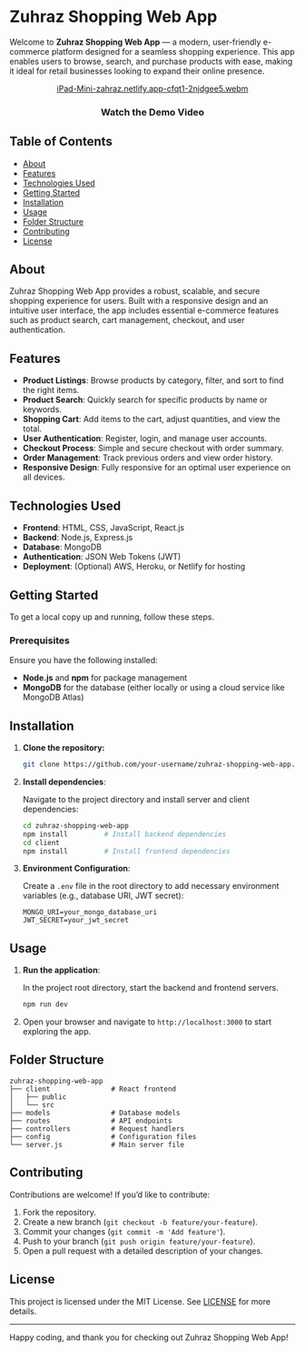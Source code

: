 # Zuhraz Shopping Web App

Welcome to **Zuhraz Shopping Web App** — a modern, user-friendly e-commerce platform designed for a seamless shopping experience. This app enables users to browse, search, and purchase products with ease, making it ideal for retail businesses looking to expand their online presence.

<div align="center">
  
[iPad-Mini-zahraz.netlify.app-cfqt1-2njdgee5.webm](https://github.com/user-attachments/assets/dbcea55f-e60f-42f5-a9c3-4ac4404f17f2)
</div>
<div align="center">
  <h3>Watch the Demo Video</h3>
</div>


## Table of Contents

- [About](#about)
- [Features](#features)
- [Technologies Used](#technologies-used)
- [Getting Started](#getting-started)
- [Installation](#installation)
- [Usage](#usage)
- [Folder Structure](#folder-structure)
- [Contributing](#contributing)
- [License](#license)

## About

Zuhraz Shopping Web App provides a robust, scalable, and secure shopping experience for users. Built with a responsive design and an intuitive user interface, the app includes essential e-commerce features such as product search, cart management, checkout, and user authentication.

## Features

- **Product Listings**: Browse products by category, filter, and sort to find the right items.
- **Product Search**: Quickly search for specific products by name or keywords.
- **Shopping Cart**: Add items to the cart, adjust quantities, and view the total.
- **User Authentication**: Register, login, and manage user accounts.
- **Checkout Process**: Simple and secure checkout with order summary.
- **Order Management**: Track previous orders and view order history.
- **Responsive Design**: Fully responsive for an optimal user experience on all devices.

## Technologies Used

- **Frontend**: HTML, CSS, JavaScript, React.js
- **Backend**: Node.js, Express.js
- **Database**: MongoDB
- **Authentication**: JSON Web Tokens (JWT)
- **Deployment**: (Optional) AWS, Heroku, or Netlify for hosting

## Getting Started

To get a local copy up and running, follow these steps.

### Prerequisites

Ensure you have the following installed:
- **Node.js** and **npm** for package management
- **MongoDB** for the database (either locally or using a cloud service like MongoDB Atlas)

## Installation

1. **Clone the repository:**

   ```bash
   git clone https://github.com/your-username/zuhraz-shopping-web-app.git
   ```

2. **Install dependencies**:

   Navigate to the project directory and install server and client dependencies:

   ```bash
   cd zuhraz-shopping-web-app
   npm install         # Install backend dependencies
   cd client
   npm install         # Install frontend dependencies
   ```

3. **Environment Configuration**:

   Create a `.env` file in the root directory to add necessary environment variables (e.g., database URI, JWT secret):

   ```plaintext
   MONGO_URI=your_mongo_database_uri
   JWT_SECRET=your_jwt_secret
   ```

## Usage

1. **Run the application**:

   In the project root directory, start the backend and frontend servers.

   ```bash
   npm run dev
   ```

2. Open your browser and navigate to `http://localhost:3000` to start exploring the app.

## Folder Structure

```plaintext
zuhraz-shopping-web-app
├── client               # React frontend
│   ├── public
│   └── src
├── models               # Database models
├── routes               # API endpoints
├── controllers          # Request handlers
├── config               # Configuration files
└── server.js            # Main server file
```

## Contributing

Contributions are welcome! If you’d like to contribute:

1. Fork the repository.
2. Create a new branch (`git checkout -b feature/your-feature`).
3. Commit your changes (`git commit -m 'Add feature'`).
4. Push to your branch (`git push origin feature/your-feature`).
5. Open a pull request with a detailed description of your changes.

## License

This project is licensed under the MIT License. See [LICENSE](LICENSE) for more details.

---

Happy coding, and thank you for checking out Zuhraz Shopping Web App!
